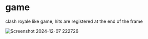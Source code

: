 # game
clash royale like game, hits are registered at the end of the frame

![Screenshot 2024-12-07 222726](https://github.com/user-attachments/assets/0b055237-a4a1-4e01-b72c-ed5cd8ed2896)

